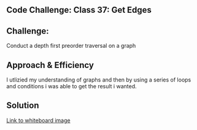 ## Code Challenge: Class 37: Get Edges

## Challenge:
Conduct a depth first preorder traversal on a graph

## Approach & Efficiency
<!-- What approach did you take? Why? What is the Big O space/time for this approach? -->
I utlizied my understanding of graphs and then by using a series of loops and conditions i was able to get the result i wanted.

## Solution
<!-- Embedded whiteboard image -->
[Link to whiteboard image](../assets/codechallenge38.PNG)
